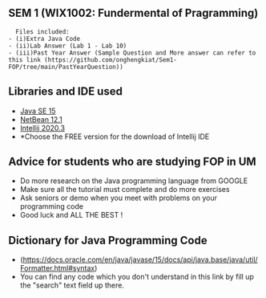
## SEM 1 (WIX1002: Fundermental of Pragramming)
      Files included:
    - (i)Extra Java Code
    - (ii)Lab Answer (Lab 1 - Lab 10)
    - (iii)Past Year Answer (Sample Question and More answer can refer to this link (https://github.com/onghengkiat/Sem1-FOP/tree/main/PastYearQuestion))
    

## Libraries and IDE used
- [Java SE 15](https://www.oracle.com/java/technologies/javase-downloads.html)
- [NetBean 12.1](https://netbeans.apache.org/download/index.html)
- [Intellij 2020.3](https://www.jetbrains.com/idea/download/#section=windows)
- *Choose the FREE version for the download of Intellij IDE

## Advice for students who are studying FOP in UM
   - Do more research on the Java programming language from GOOGLE
   - Make sure all the tutorial must complete and do more exercises
   - Ask seniors or demo when you meet with problems on your programming code
   - Good luck and ALL THE BEST !

## Dictionary for Java Programming Code
   - (https://docs.oracle.com/en/java/javase/15/docs/api/java.base/java/util/Formatter.html#syntax)
   - You can find any code which you don't understand in this link by fill up the "search" text field up there.

